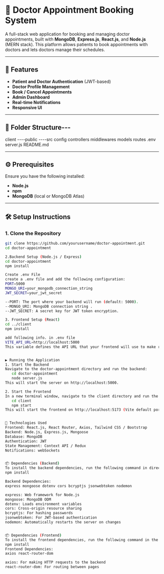 # 🏥 Doctor Appointment Booking System

A full-stack web application for booking and managing doctor appointments, built with **MongoDB**, **Express.js**, **React.js**, and **Node.js** (MERN stack). This platform allows patients to book appointments with doctors and lets doctors manage their schedules.

---

## 🚀 Features

- **Patient and Doctor Authentication** (JWT-based)
- **Doctor Profile Management**
- **Book / Cancel Appointments**
- **Admin Dashboard** 
- **Real-time Notifications** 
- **Responsive UI**

---

## 📁 Folder Structure---
client
   ----public
   ----src
config
controllers
middlewares
models
routes
.env
server.js
README.md


---

## ⚙️ Prerequisites

Ensure you have the following installed:

- **Node.js** 
- **npm**
- **MongoDB** (local or MongoDB Atlas)

---

## 🛠️ Setup Instructions

### 1. Clone the Repository

```bash
git clone https://github.com/yourusername/doctor-appointment.git
cd doctor-appointment

2.Backend Setup (Node.js / Express)
cd doctor-appointment
npm install

Create .env File 
create a .env file and add the following configuration:
PORT=5000
MONGO_URI=your_mongodb_connection_string
JWT_SECRET=your_jwt_secret

--PORT: The port where your backend will run (default: 5000).
--MONGO_URI: MongoDB connection string .
--JWT_SECRET: A secret key for JWT token encryption.

3. Frontend Setup (React)
cd ../client
npm install

add following info. in .env file
VITE_API_URL=http://localhost:5000
This variable defines the API URL that your frontend will use to make requests to the backend.


▶️ Running the Application
1. Start the Backend
Navigate to the doctor-appointment directory and run the backend:
   cd doctor-appointment
   node server.js
This will start the server on http://localhost:5000.

2. Start the Frontend
In a new terminal window, navigate to the client directory and run the frontend:
   cd client
   npm start
This will start the frontend on http://localhost:5173 (Vite default port).


🧩 Technologies Used
Frontend: React.js, React Router, Axios, Tailwind CSS / Bootstrap
Backend: Node.js, Express.js, Mongoose
Database: MongoDB
Authentication: JWT
State Management: Context API / Redux 
Notifications: webSockets


📦 Dependencies (Backend)
To install the backend dependencies, run the following command in directory:
npm install

Backend Dependencies:
express mongoose dotenv cors bcryptjs jsonwebtoken nodemon

express: Web framework for Node.js
mongoose: MongoDB ODM
dotenv: Loads environment variables
cors: Cross-origin resource sharing
bcryptjs: For hashing passwords
jsonwebtoken: For JWT-based authentication
nodemon: Automatically restarts the server on changes


📦 Dependencies (Frontend)
To install the frontend dependencies, run the following command in the client directory:
npm install
Frontend Dependencies:
axios react-router-dom

axios: For making HTTP requests to the backend
react-router-dom: For routing between pages
